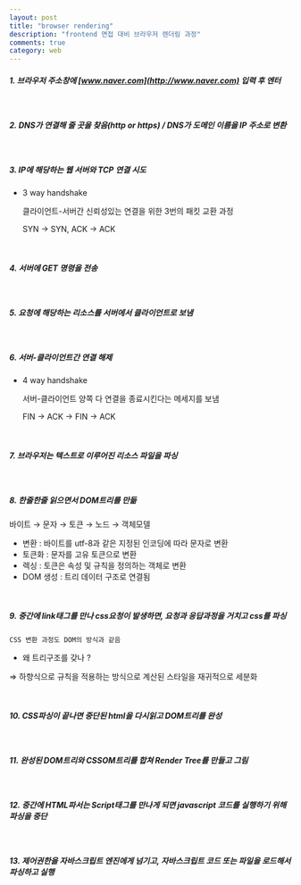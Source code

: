 ```yaml
---
layout: post
title: "browser rendering"
description: "frontend 면접 대비 브라우저 렌더링 과정"
comments: true
category: web
---
```


##### 1. 브라우저 주소창에 [www.naver.com](http://www.naver.com) 입력 후 엔터

<br />

##### 2. DNS가 연결해 줄 곳을 찾음(http or https) / DNS가 도메인 이름을 IP 주소로 변환

<br />

##### 3. IP에 해당하는 웹 서버와 TCP 연결 시도

- 3 way handshake

  클라이언트-서버간 신뢰성있는 연결을 위한 3번의 패킷 교환 과정

  SYN → SYN, ACK → ACK

<br />

##### 4. 서버에 GET 명령을 전송

<br />

##### 5. 요청에 해당하는 리소스를 서버에서 클라이언트로 보냄

<br />

##### 6. 서버-클라이언트간 연결 해제

- 4 way handshake

  서버-클라이언트 양쪽 다 연결을 종료시킨다는 메세지를 보냄

  FIN → ACK → FIN → ACK

<br />

##### 7. 브라우저는 텍스트로 이루어진 리소스 파일을 파싱

<br />

##### 8. 한줄한줄 읽으면서 DOM트리를 만듦

바이트 → 문자 → 토큰 → 노드 → 객체모델

- 변환 : 바이트를 utf-8과 같은 지정된 인코딩에 따라 문자로 변환
- 토큰화 : 문자를 고유 토큰으로 변환
- 렉싱 : 토큰은 속성 및 규칙을 정의하는 객체로 변환
- DOM 생성 : 트리 데이터 구조로 연결됨

<br />

##### 9. 중간에 link태그를 만나 css요청이 발생하면, 요청과 응답과정을 거치고 css를 파싱

    CSS 변환 과정도 DOM의 방식과 같음

- 왜 트리구조를 갖나 ?

⇒ 하향식으로 규칙을 적용하는 방식으로 계산된 스타일을 재귀적으로 세분화

<br />

##### 10. CSS파싱이 끝나면 중단된 html을 다시읽고 DOM트리를 완성

<br />

##### 11. 완성된 DOM트리와 CSSOM트리를 합쳐 Render Tree를 만들고 그림

<br />

##### 12. 중간에 HTML파서는 Script태그를 만나게 되면 javascript 코드를 실행하기 위해 파싱을 중단

<br />

##### 13. 제어권한을 자바스크립트 엔진에게 넘기고, 자바스크립트 코드 또는 파일을 로드해서 파싱하고 실행
